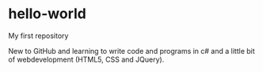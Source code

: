 # hello-world
My first repository

New to GitHub and learning to write code and programs in c# and a little bit of webdevelopment (HTML5, CSS and JQuery).
